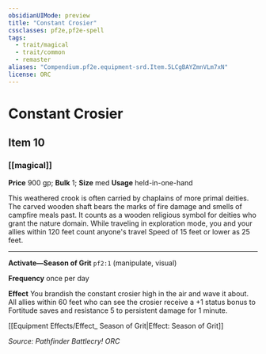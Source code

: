 ```yaml
---
obsidianUIMode: preview
title: "Constant Crosier"
cssclasses: pf2e,pf2e-spell
tags:
  - trait/magical
  - trait/common
  - remaster
aliases: "Compendium.pf2e.equipment-srd.Item.5LCgBAYZmnVLm7xN"
license: ORC
---
```

# Constant Crosier
## Item 10
### [[magical]]


**Price** 900 gp; 
**Bulk** 1; **Size** med
**Usage** held-in-one-hand

This weathered crook is often carried by chaplains of more primal deities. The carved wooden shaft bears the marks of fire damage and smells of campfire meals past. It counts as a wooden religious symbol for deities who grant the nature domain. While traveling in exploration mode, you and your allies within 120 feet count anyone's travel Speed of 15 feet or lower as 25 feet.

* * *

**Activate—Season of Grit** `pf2:1` (manipulate, visual)

**Frequency** once per day

**Effect** You brandish the constant crosier high in the air and wave it about. All allies within 60 feet who can see the crosier receive a +1 status bonus to Fortitude saves and resistance 5 to persistent damage for 1 minute.

[[Equipment Effects/Effect_ Season of Grit|Effect: Season of Grit]]

*Source: Pathfinder Battlecry!*
*ORC*